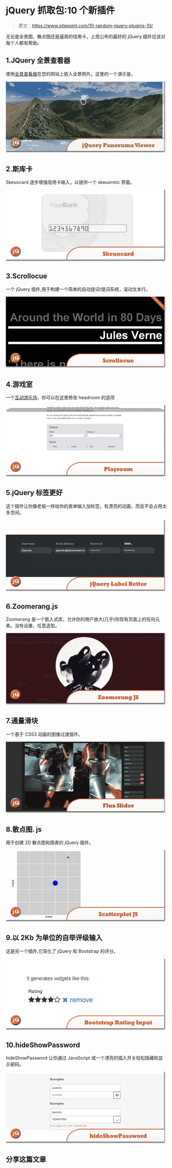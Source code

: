 # jQuery 抓取包:10 个新插件

> 原文：<https://www.sitepoint.com/10-random-jquery-plugins-10/>

无论是全景图、散点图还是逼真的信用卡，上周公布的最好的 jQuery 插件应该对每个人都有帮助。

## 1.JQuery 全景查看器

使用[全景查看器](https://github.com/peachananr/panorama_viewer)在您的网站上嵌入全景照片。这里的一个演示是。

[![jQuery-Panorama-Viewer.jpg](img/69921e59b67347518585cd33b8b63c01.png)](https://github.com/peachananr/panorama_viewer)

## 2.斯库卡

Skeuocard 逐步增强信用卡输入，以提供一个 skeuormic 界面。

[![Skeuocard.jpg](img/9d464669d4368605410437ffb51e561f.png)](http://kenkeiter.com/skeuocard/)

## 3.Scrollocue

一个 jQuery 插件,用于构建一个简单的自动提词/提词系统，滚动文本行。

[![Scrollocue.jpg](img/ac5456d1438bd1b0e0fd8856bc2085a2.png)](http://soxofaan.github.io/scrollocue/)

## 4.游戏室

一个[互动游乐场](http://wicky.nillia.ms/headroom.js/playroom/)，你可以在这里修改 headroom 的选项

[![Playroom.jpg](img/08d4ac97e7249b7fd32089c966b2cd45.png)](http://wicky.nillia.ms/headroom.js/playroom/)

## 5.jQuery 标签更好

这个插件让你像老板一样给你的表单输入加标签，有漂亮的动画，而且不会占用太多空间。

[![jQuery-Label-Better.jpg](img/673a132cc5cd6294fdb339842dd43757.png)](http://www.thepetedesign.com/demos/label_better_demo.html#)

## 6.Zoomerang.js

Zoomerang 是一个嵌入式库，允许你的用户放大(几乎)你现有页面上的任何元素。没有设置，任意造型。

[![Zoomerang-JS.jpg](img/da619d1d011217b24a0d12ce395a1075.png)](http://yyx990803.github.io/zoomerang/)

## 7.通量滑块

一个基于 CSS3 动画的图像过渡插件。

[![Flux-Slider.jpg](img/af368de9a938c8d9dc87f059ab2e248c.png)](http://www.joelambert.co.uk/flux/)

## 8.散点图. js

用于创建 2D 散点图和图表的 jQuery 插件。

[![Scatterplot-JS.jpg](img/cd5e6481b9d0ed3a2b3b1fd48b61d4ed.png)](http://paulwoidke.com/project/Scatterplot-js/)

## 9.以 2Kb 为单位的自举评级输入

这是另一个插件,它简化了 jQuery 和 Bootstrap 的评分。

[![Bootstrap-Rating-Input.jpg](img/1a789821654569b77fc497bfda37f795.png)](https://github.com/javiertoledo/bootstrap-rating-input)

## 10.hideShowPassword

hideShowPassword 让你通过 JavaScript 或一个漂亮的插入开关轻松隐藏和显示密码。

[![hideShowPassword.jpg](img/b0bc7f16d9037bf470742fb417788583.png)](http://cloudfour.github.io/hideShowPassword/)

## 分享这篇文章